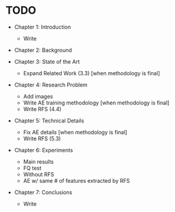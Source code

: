 # TODO

* Chapter 1: Introduction
    * Write

* Chapter 2: Background

* Chapter 3: State of the Art
    * Expand Related Work (3.3) 		[when methodology is final]

* Chapter 4: Research Problem
    * Add images
    * Write AE training methodology 		[when methodology is final]
    * Write RFS (4.4)

* Chapter 5: Technical Details
    * Fix AE details 				[when methodology is final]
    * Write RFS (5.3)

* Chapter 6: Experiments
    * Main results
    * FQ test
    * Without RFS
    * AE w/ same # of features extracted by RFS

* Chapter 7: Conclusions
    * Write